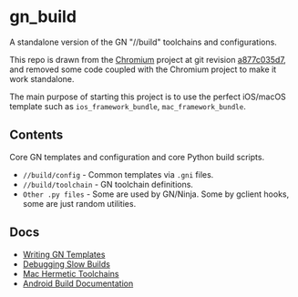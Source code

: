 # gn_build

A standalone version of the GN "//build" toolchains and configurations.

This repo is drawn from the [Chromium](https://github.com/chromium/chromium) project at git revision [a877c035d7](https://github.com/chromium/chromium/commit/a877c035d76d5c05967a580f59f858d4f1bf110d), and removed some code coupled with the Chromium project to make it work standalone.

The main purpose of starting this project is to use the perfect iOS/macOS template such as `ios_framework_bundle`, `mac_framework_bundle`.

## Contents

Core GN templates and configuration and core Python build scripts.

- `//build/config` - Common templates via `.gni` files.
- `//build/toolchain` - GN toolchain definitions.
- `Other .py files` - Some are used by GN/Ninja. Some by gclient hooks, some
   are just random utilities.

## Docs

- [Writing GN Templates](docs/writing_gn_templates.md)
- [Debugging Slow Builds](docs/debugging_slow_builds.md)
- [Mac Hermetic Toolchains](docs/mac_hermetic_toolchain.md)
- [Android Build Documentation](android/docs/README.md)
